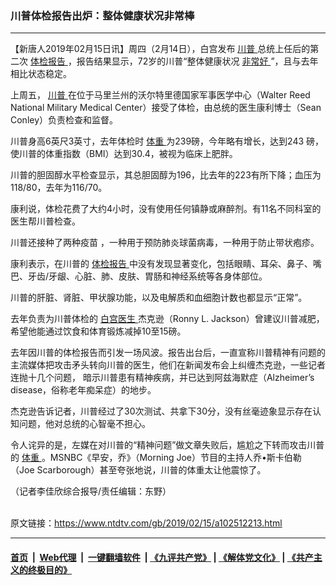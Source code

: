 ### 川普体检报告出炉：整体健康状况非常棒
------------------------

<div class="post_content">
 <p>
  【新唐人2019年02月15日讯】周四（2月14日），白宫发布
  <a href="https://www.ntdtv.com/gb/川普.htm">
   川普
  </a>
  总统上任后的第二次
  <a href="https://www.ntdtv.com/gb/体检报告.htm">
   体检报告
  </a>
  ，报告结果显示，72岁的川普“整体健康状况
  <a href="https://www.ntdtv.com/gb/非常好.htm">
   非常好
  </a>
  ”，且与去年相比状态稳定。
 </p>
 <p>
  上周五，
  <a href="https://www.ntdtv.com/gb/川普.htm">
   川普
  </a>
  在位于马里兰州的沃尔特里德国家军事医学中心（Walter Reed National Military Medical Center）接受了体检，由总统的医生康利博士（Sean Conley）负责检查和监督。
 </p>
 <p>
  川普身高6英尺3英寸，去年体检时
  <a href="https://www.ntdtv.com/gb/体重.htm">
   体重
  </a>
  为239磅，今年略有增长，达到243 磅，使川普的体重指数（BMI）达到30.4，被视为临床上肥胖。
 </p>
 <p>
  川普的胆固醇水平检查显示，其总胆固醇为196，比去年的223有所下降；血压为118/80，去年为116/70。
 </p>
 <p>
  康利说，体检花费了大约4小时，没有使用任何镇静或麻醉剂。有11名不同科室的医生帮川普检查。
 </p>
 <p>
  川普还接种了两种疫苗 ，一种用于预防肺炎球菌病毒，一种用于防止带状疱疹。
 </p>
 <p>
  康利表示，在川普的
  <a href="https://www.ntdtv.com/gb/体检报告.htm">
   体检报告
  </a>
  中没有发现显著变化，包括眼睛、耳朵、鼻子、嘴巴、牙齿/牙龈、心脏、肺、皮肤、胃肠和神经系统等各身体部位。
 </p>
 <p>
  川普的肝脏、肾脏、甲状腺功能，以及电解质和血细胞计数也都显示“正常”。
 </p>
 <p>
  去年负责为川普体检的
  <a href="https://www.ntdtv.com/gb/白宫医生.htm">
   白宫医生
  </a>
  杰克逊（Ronny L. Jackson）曾建议川普减肥，希望他能通过饮食和体育锻炼减掉10至15磅。
 </p>
 <p>
  去年因川普的体检报告而引发一场风波。报告出台后，一直宣称川普精神有问题的主流媒体把攻击矛头转向川普的医生，他们在新闻发布会上纠缠杰克逊，一些记者连抛十几个问题， 暗示川普患有精神疾病，并已达到阿兹海默症（Alzheimer’s disease，俗称老年痴呆症）的地步。
 </p>
 <p>
  杰克逊告诉记者，川普经过了30次测试、共拿下30分，没有丝毫迹象显示存在认知问题，他对总统的心智毫不担心。
 </p>
 <p>
  令人诧异的是，左媒在对川普的“精神问题”做文章失败后，尴尬之下转而攻击川普的
  <a href="https://www.ntdtv.com/gb/体重.htm">
   体重
  </a>
  。MSNBC《早安，乔》（Morning Joe）节目的主持人乔•斯卡伯勒（Joe Scarborough）甚至夸张地说，川普的体重太让他震惊了。
 </p>
 <p>
  （记者李佳欣综合报导/责任编辑：东野）
 </p>
 <div class="single_ad">
 </div>
</div>

<br/>原文链接：https://www.ntdtv.com/gb/2019/02/15/a102512213.html


------------------------
#### [首页](https://github.com/gfw-breaker/banned-news/blob/master/README.md) &nbsp;|&nbsp; [Web代理](https://github.com/labour-camp/helloworld) &nbsp;|&nbsp; [一键翻墙软件](https://github.com/gfw-breaker/nogfw/blob/master/README.md) &nbsp;| [《九评共产党》](https://github.com/gfw-breaker/9ping.md/blob/master/README.md#九评之一评共产党是什么) | [《解体党文化》](https://github.com/gfw-breaker/jtdwh.md/blob/master/README.md) | [《共产主义的终极目的》](https://github.com/gfw-breaker/gczydzjmd.md/blob/master/README.md)

